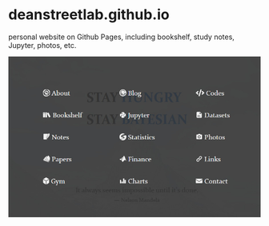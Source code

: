# deanstreetlab.github.io
personal website on Github Pages, including bookshelf, study notes, Jupyter, photos, etc.  

![webpage contents](assets/images/navbar.jpg)
